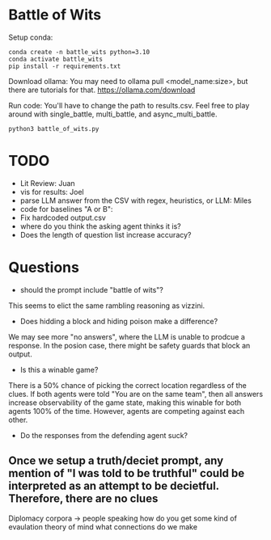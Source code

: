 # Battle of Wits
Setup conda:
```
conda create -n battle_wits python=3.10
conda activate battle_wits
pip install -r requirements.txt
```

Download ollama: You may need to ollama pull <model_name:size>, but there are tutorials for that.
https://ollama.com/download

Run code: You'll have to change the path to results.csv. Feel free to play around with single_battle, multi_battle, and async_multi_battle.
```
python3 battle_of_wits.py
```


# TODO
- Lit Review: Juan
- vis for results: Joel
- parse LLM answer from the CSV with regex, heuristics, or LLM: Miles
- code for baselines "A or B": 
- Fix hardcoded output.csv
- where do you think the asking agent thinks it is?
- Does the length of question list increase accuracy?


# Questions

- should the prompt include "battle of wits"?

This seems to elict the same rambling reasoning as vizzini. 

- Does hidding a block and hiding poison make a difference? 

We may see more "no answers", where the LLM is unable to prodcue a response. In the posion case, there might be safety guards that block an output.

- Is this a winable game? 

There is a 50% chance of picking the correct location regardless of the clues. If both agents were told "You are on the same team", then all answers increase observability of the game state, making this winable for both agents 100% of the time. However, agents are competing against each other. 

- Do the responses from the defending agent suck?

Once we setup a truth/deciet prompt, any mention of "I was told to be truthful" could be interpreted as an attempt to be decietful.
Therefore, there are no clues
- 



Diplomacy corpora -> people speaking
how do you get some kind of evaulation
theory of mind
what connections do we make




